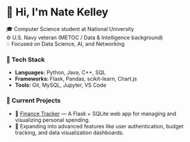 # 👋 Hi, I'm Nate Kelley

🎓 Computer Science student at National University  
⚙️ U.S. Navy veteran (METOC / Data & Intelligence background)  
💡 Focused on Data Science, AI, and Networking  

### 🧰 Tech Stack
- **Languages:** Python, Java, C++, SQL  
- **Frameworks:** Flask, Pandas, scikit-learn, Chart.js  
- **Tools:** Git, MySQL, Jupyter, VS Code
  
### 🚀 Current Projects
- 🔹 [Finance Tracker](https://github.com/nateKelley/FinanceTracker) — A Flask + SQLite web app for managing and visualizing personal spending.
- 🔹 Expanding into advanced features like user authentication, budget tracking, and data visualization dashboards.
